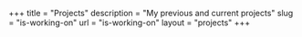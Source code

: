 +++
title = "Projects"
description = "My previous and current projects"
slug = "is-working-on"
url = "is-working-on"
layout = "projects"
+++


